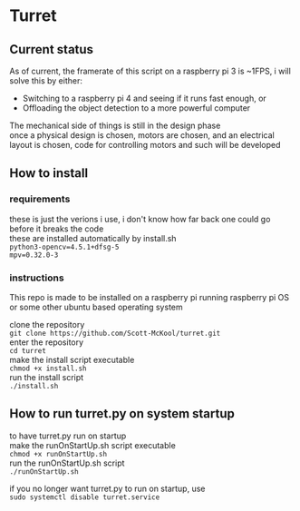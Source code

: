 # Turret

## Current status

As of current, the framerate of this script on a raspberry pi 3 is ~1FPS, i will solve this by either: 
* Switching to a raspberry pi 4 and seeing if it runs fast enough, or 
* Offloading the object detection to a more powerful computer

The mechanical side of things is still in the design phase \
once a physical design is chosen, motors are chosen, and an electrical layout is chosen, code for controlling motors and such will be developed

## How to install

### requirements
these is just the verions i use, i don't know how far back one could go before it breaks the code \
these are installed automatically by install.sh \
```python3-opencv=4.5.1+dfsg-5``` \
```mpv=0.32.0-3```

### instructions

This repo is made to be installed on a raspberry pi running raspberry pi OS or some other ubuntu based operating system 

clone the repository \
```git clone https://github.com/Scott-McKool/turret.git``` \
enter the repository \
```cd turret``` \
make the install script executable \
```chmod +x install.sh``` \
run the install script \
```./install.sh```

## How to run turret.py on system startup

to have turret.py run on startup \
make the runOnStartUp.sh script executable \
```chmod +x runOnStartUp.sh``` \
run the runOnStartUp.sh script \
```./runOnStartUp.sh```

if you no longer want turret.py to run on startup, use \
```sudo systemctl disable turret.service```
